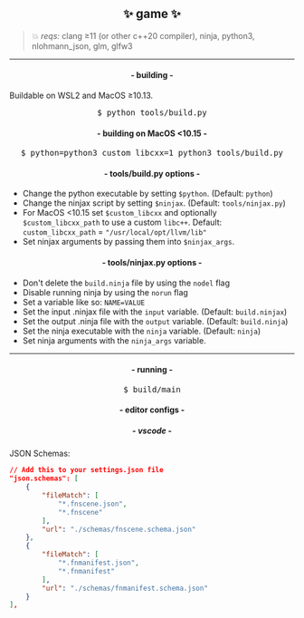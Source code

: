 <h2 align="center">✨ game ✨</h2>

> 💥 *reqs:* clang ≥11 (or other c++20 compiler), ninja, python3, nlohmann_json, glm, glfw3

<hr>
<h4 align="center">- building -</h4>

Buildable on WSL2 and MacOS ≥10.13. 

<pre align="center">
$ python tools/build.py
</pre>

<h4 align="center">- building on MacOS &lt;10.15 -</h4>

<pre align="center">
$ python=python3 custom_libcxx=1 python3 tools/build.py
</pre>

<h4 align="center">- tools/build.py options -</h4>

- Change the python executable by setting `$python`. (Default: `python`)
- Change the ninjax script by setting `$ninjax`. (Default: `tools/ninjax.py`)
- For MacOS <10.15 set `$custom_libcxx` and optionally `$custom_libcxx_path`
  to use a custom `libc++`. Default: `custom_libcxx_path` = `"/usr/local/opt/llvm/lib"`
- Set ninjax arguments by passing them into `$ninjax_args`.

<h4 align="center">- tools/ninjax.py options -</h4>

- Don't delete the `build.ninja` file by using the `nodel` flag
- Disable running ninja by using the `norun` flag
- Set a variable like so: `NAME=VALUE`
- Set the input .ninjax file with the `input` variable. (Default: `build.ninjax`)
- Set the output .ninja file with the `output` variable. (Default: `build.ninja`)
- Set the ninja executable with the `ninja` variable. (Default: `ninja`)
- Set ninja arguments with the `ninja_args` variable.

<hr>
<h4 align="center">- running -</h4>

<pre align="center">
$ build/main
</pre>

<h4 align="center">- editor configs -</h4>
<h5 align="center">- vscode -</h5>

JSON Schemas:

```json
// Add this to your settings.json file
"json.schemas": [
    {
        "fileMatch": [
            "*.fnscene.json",
            "*.fnscene"
        ],
        "url": "./schemas/fnscene.schema.json"
    },
    {
        "fileMatch": [
            "*.fnmanifest.json",
            "*.fnmanifest"
        ],
        "url": "./schemas/fnmanifest.schema.json"
    }
],
```
